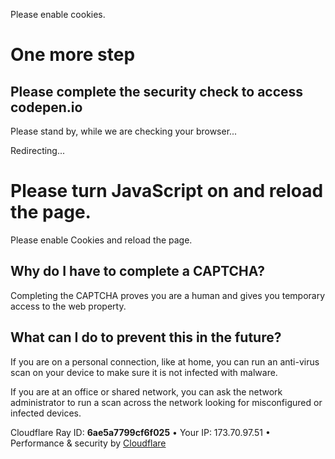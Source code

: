 Please enable cookies.

# One more step

## <span data-translate="complete_sec_check">Please complete the security check to access</span> codepen.io

Please stand by, while we are checking your browser...

Redirecting...

# Please turn JavaScript on and reload the page.

Please enable Cookies and reload the page.

<span class="cf-no-screenshot"></span>

## Why do I have to complete a CAPTCHA?

Completing the CAPTCHA proves you are a human and gives you temporary access to the web property.

## What can I do to prevent this in the future?

If you are on a personal connection, like at home, you can run an anti-virus scan on your device to make sure it is not infected with malware.

If you are at an office or shared network, you can ask the network administrator to run a scan across the network looking for misconfigured or infected devices.

<span class="cf-footer-item sm:block sm:mb-1">Cloudflare Ray ID: **6ae5a7799cf6f025**</span> <span class="cf-footer-separator sm:hidden">•</span> <span class="cf-footer-item sm:block sm:mb-1">Your IP: 173.70.97.51</span> <span class="cf-footer-separator sm:hidden">•</span> <span class="cf-footer-item sm:block sm:mb-1">Performance & security by <a href="https://www.cloudflare.com/5xx-error-landing" id="brand_link">Cloudflare</a></span>
